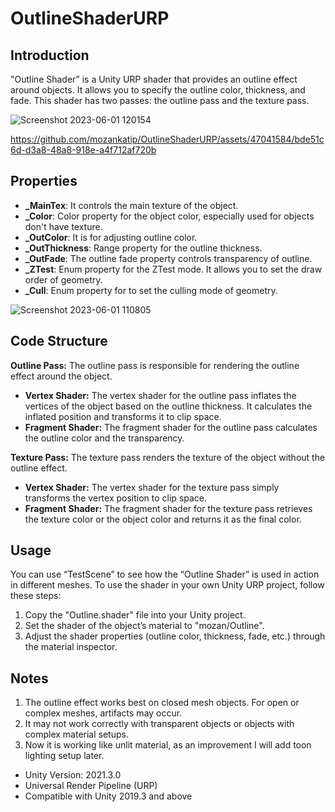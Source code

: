 # OutlineShaderURP
## Introduction
"Outline Shader” is a Unity URP shader that provides an outline effect around objects. It allows you to specify the outline color, thickness, and fade. This shader has two passes: the outline pass and the texture pass.

![Screenshot 2023-06-01 120154](https://github.com/mozankatip/OutlineShaderURP/assets/47041584/9d299f84-e2ef-46c2-9370-c75d39af548b)

https://github.com/mozankatip/OutlineShaderURP/assets/47041584/bde51c6d-d3a8-48a8-918e-a4f712af720b

## Properties

* **_MainTex**: It controls the main texture of the object.
* **_Color**: Color property for the object color, especially used for objects don't have texture.
* **_OutColor**: It is for adjusting outline color.
* **_OutThickness**: Range property for the outline thickness.
* **_OutFade**: The outline fade property controls transparency of outline.
* **_ZTest**: Enum property for the ZTest mode. It allows you to set the draw order of geometry.
* **_Cull**:  Enum property for to set the culling mode of geometry.

![Screenshot 2023-06-01 110805](https://github.com/mozankatip/OutlineShaderURP/assets/47041584/bfb152da-ab8b-472c-98ca-6915fb1fc82c)


## Code Structure

**Outline Pass:** 
The outline pass is responsible for rendering the outline effect around the object.

* **Vertex Shader:** The vertex shader for the outline pass inflates the vertices of the object based on the outline thickness. It calculates the inflated position and transforms it to clip space.
* **Fragment Shader:** The fragment shader for the outline pass calculates the outline color and the transparency.

**Texture Pass:**
The texture pass renders the texture of the object without the outline effect.

* **Vertex Shader:** The vertex shader for the texture pass simply transforms the vertex position to clip space.
* **Fragment Shader:** The fragment shader for the texture pass retrieves the texture color or the object color and returns it as the final color.

## Usage 
You can use “TestScene” to see how the “Outline Shader” is used in action in different meshes. To use the shader in your own Unity URP project, follow these steps:

1. Copy the "Outline.shader" file into your Unity project.
2. Set the shader of the object’s material to "mozan/Outline".
3. Adjust the shader properties (outline color, thickness, fade, etc.) through the material inspector.

## Notes

1. The outline effect works best on closed mesh objects. For open or complex meshes, artifacts may occur.
2. It may not work correctly with transparent objects or objects with complex material setups.
3. Now it is working like unlit material, as an improvement I will add toon lighting setup later.

* Unity Version: 2021.3.0
* Universal Render Pipeline (URP)
* Compatible with Unity 2019.3 and above

